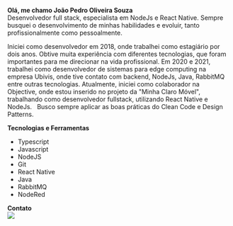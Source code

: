 <b>Olá, me chamo João Pedro Oliveira Souza</b><br>
Desenvolvedor full stack, especialista em NodeJs e React Native. 
Sempre busquei o desenvolvimento de minhas habilidades e evoluir, tanto profissionalmente como pessoalmente. 

Iniciei como desenvolvedor em 2018, onde trabalhei como estagiário por dois anos. Obtive muita experiência com diferentes tecnologias, que foram importantes para me direcionar na vida profissional. 
Em 2020 e 2021, trabalhei como desenvolvedor de sistemas para edge computing na empresa Ubivis, onde tive contato com backend, NodeJs, Java, RabbitMQ entre outras tecnologias.
Atualmente, iniciei como colaborador na Objective, onde estou inserido no projeto da "Minha Claro Móvel", trabalhando como desenvolvedor fullstack, utilizando React Native e NodeJs. ​
​
Busco sempre aplicar as boas práticas do Clean Code e Design Patterns.

<b>Tecnologias e Ferramentas</b>
- Typescript 
- Javascript
- NodeJS
- Git
- React Native
- Java
- RabbitMQ
- NodeRed

<b>Contato</b><br>
<a href="https://www.linkedin.com/in/joaopedrooliveirasouza/" target="_blank">
  <img src="https://img.shields.io/badge/LinkedIn-0077B5?style=for-the-badge&logo=linkedin&logoColor=white" url="www.google.com"/>
</a>
